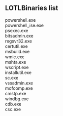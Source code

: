 ## LOTLBinaries list


powershell.exe <br>
powershell_ise.exe <br>
psexec.exe <br>
bitsadmin.exe <br>
regsvr32.exe <br>
certutil.exe <br>
msbuild.exe  <br>
wmic.exe  <br>
mshta.exe  <br>
wscript.exe <br>
installutil.exe <br>
sc.exe <br>
vssadmin.exe <br>
mofcomp.exe  <br>
cmstp.exe <br>
windbg.exe  <br>
cdb.exe <br>
csc.exe <br>

